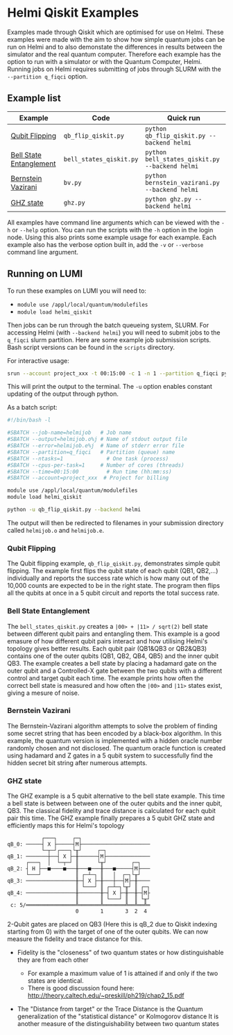 # Helmi Qiskit Examples

Examples made through Qiskit which are optimised for use on Helmi. These examples were made with the aim to show how simple quantum jobs can be run on Helmi and to also demonstate the differences in results between the simulator and the real quantum computer. Therefore each example has the option to run with a simulator or with the Quantum Computer, Helmi. Running jobs on Helmi requires submitting of jobs through SLURM with the `--partition q_fiqci` option. 

## Example list

| Example                                              | Code                    | Quick run                                      |
|------------------------------------------------------|-------------------------|------------------------------------------------|
| [Qubit Flipping]( #qubit-flipping)                   | `qb_flip_qiskit.py`     | `python qb_flip_qiskit.py --backend helmi`     |
| [Bell State Entanglement]( #bell-state-entanglement) | `bell_states_qiskit.py` | `python bell_states_qiskit.py --backend helmi` |
| [Bernstein Vazirani]( #bernstein-vazirani)           | `bv.py`                 | `python bernstein_vazirani.py --backend helmi` |
| [GHZ state]( #ghz-state)                             | `ghz.py`                | `python ghz.py --backend helmi`                |

All examples have command line arguments which can be viewed with the `-h` or `--help` option. You can run the scripts with the `-h` option in the login node. Using this also prints some example usage for each example. Each example also has the verbose option built in, add the `-v` or `--verbose` command line argument. 

## Running on LUMI


To run these examples on LUMI you will need to:

- `module use /appl/local/quantum/modulefiles`
- `module load helmi_qiskit`

Then jobs can be run through the batch queueing system, SLURM. For accessing Helmi (with `--backend helmi`) you will need to submit jobs to the `q_fiqci` slurm partition. Here are some example job submission scripts. Bash script versions can be found in the `scripts` directory. 

For interactive usage:

```bash
srun --account project_xxx -t 00:15:00 -c 1 -n 1 --partition q_fiqci python -u qb_flip_qiskit.py --backend helmi
```

This will print the output to the terminal. The `-u` option enables constant updating of the output through python. 


As a batch script:


```bash
#!/bin/bash -l

#SBATCH --job-name=helmijob   # Job name
#SBATCH --output=helmijob.o%j # Name of stdout output file
#SBATCH --error=helmijob.e%j  # Name of stderr error file
#SBATCH --partition=q_fiqci   # Partition (queue) name
#SBATCH --ntasks=1              # One task (process)
#SBATCH --cpus-per-task=1     # Number of cores (threads)
#SBATCH --time=00:15:00         # Run time (hh:mm:ss)
#SBATCH --account=project_xxx  # Project for billing

module use /appl/local/quantum/modulefiles
module load helmi_qiskit

python -u qb_flip_qiskit.py --backend helmi
```

The output will then be redirected to filenames in your submission directory called `helmijob.o` and `helmijob.e`. 


### Qubit Flipping

The Qubit flipping example, `qb_flip_qiskit.py`, demonstrates simple qubit flipping. The example first flips the qubit state of each qubit (QB1, QB2,...) individually and reports the success rate which is how many out of the 10,000 counts are expected to be in the right state. The program then flips all the qubits at once in a 5 qubit circuit and reports the total success rate. 



### Bell State Entanglement

The `bell_states_qiskit.py` creates a `|00> + |11> / sqrt(2)` bell state between different qubit pairs and entangling them. This example is a good emasure of how different qubit pairs interact and how utilising Helmi's topology gives better results. Each qubit pair (QB1&QB3 or QB2&QB3) contains one of the outer qubits (QB1, QB2, QB4, QB5) and the inner qubit QB3. The example creates a bell state by placing a hadamard gate on the outer qubit and a Controlled-X gate between the two qubits with a different control and target qubit each time. The example prints how often the correct bell state is measured and how often the `|00>` and `|11>` states exist, giving a mesure of noise. 


### Bernstein Vazirani

The Bernstein-Vazirani algorithm attempts to solve the problem of finding some secret string that has been encoded by a black-box algorithm. In this example, the quantum version is implemented with a hidden oracle number randomly chosen and not disclosed. The quantum oracle function is created using hadamard and Z gates in a 5 qubit system to successfully find the hidden secret bit string after numerous attempts. 

### GHZ state 

The GHZ example is a 5 qubit alternative to the bell state example. This time a bell state is between between one of the outer qubits and the inner qubit, QB3. The classical fidelity and trace distance is calculated for each qubit pair this time. The GHZ example finally prepares a 5 qubit GHZ state and efficiently maps this for Helmi's topology 

```
           ┌───┐     ┌─┐                      
qB_0: ─────┤ X ├─────┤M├──────────────────────
           └─┬─┘┌───┐└╥┘     ┌─┐              
qB_1: ───────┼──┤ X ├─╫──────┤M├──────────────
      ┌───┐  │  └─┬─┘ ║      └╥┘        ┌─┐   
qB_2: ┤ H ├──■────■───╫───■───╫───■─────┤M├───
      └───┘           ║ ┌─┴─┐ ║   │  ┌─┐└╥┘   
qB_3: ────────────────╫─┤ X ├─╫───┼──┤M├─╫────
                      ║ └───┘ ║ ┌─┴─┐└╥┘ ║ ┌─┐
qB_4: ────────────────╫───────╫─┤ X ├─╫──╫─┤M├
                      ║       ║ └───┘ ║  ║ └╥┘
 c: 5/════════════════╩═══════╩═══════╩══╩══╩═
                      0       1       3  2  4 

```

2-Qubit gates are placed on QB3 (Here this is qB_2 due to Qiskit indexing starting from 0) with the target of one of the outer qubits. We can now measure the fidelity and trace distance for this. 

- Fidelity is the "closeness" of two quantum states or how distinguishable they are from each other 
    - For example a maximum value of 1 is attained if and only if the two states are identical. 
    - There is good discussion found here: http://theory.caltech.edu/~preskill/ph219/chap2_15.pdf

- The "Distance from target" or the Trace Distance is the Quantum generalization of the "statistical distance"
    or Kolmogorov distance
    It is another measure of the distinguishability between two quantum states

